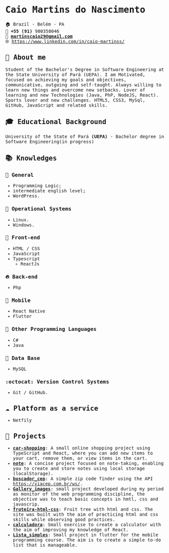 <samp>
  
# Caio Martins do Nascimento
<!--**Studying web and mobile development with .Net Core, React, and Xamarin.** -->

:house:    Brazil - Belém - PA <br>
:iphone:   **+55 (91)** 980358046 <br>
:email:  **martinscaio29@gmail.com** <br>
🌐  https://www.linkedin.com/in/caio-martinss/

<!-- ##### Hi recruiter :smiley:, I hope my story keeps you entertained until the end of the page, thanks for taking an interest in my resume :beginner:. -->

## :bell: About me
Student of the Bachelor's Degree in Software Engineering at the State University of Pará (UEPA). I am Motivated, focused on achieving my goals and objectives, communicative, outgoing and self-taught. Always willing to learn new things and overcome new setbacks. Lover of learning and new Technologies (Java, PhP, NodeJS, React). Sports lover and new challenges. HTML5, CSS3, MySql, GitHub, JavaScript and related skills.

## :mortar_board: Educational Background
University of the State of Pará **(UEPA)** - Bachelor degree in Software Engineering(in progress)  <br>

<!-- ## :computer: Experience

### [Regional Labor Court](https://www.trt8.jus.br/)
* Test analyst with **Selenium Java** (January 2017 - January 2018)
* **Description:**  
   * In search of new challenges, I joined as an intern at TRT8 to learn and grow from more experienced developers. My main task was to write and run test scrips with **selenium web driver** to assert if the product developed was free from bugs and generate reports about the software based on the result of these tests. In addition to that, I also was responsible to write, extend, or correct documentation about test cases.  
-->

## :books: Knowledges

### :pushpin: General
* Programming Logic;
* intermediate english level;
* WordPress.
<!-- * Good knowledge of SQL databases. -->
<!-- * Database Modeling (DER). -->
<!--  * Unit & Integration tests. -->
<!-- * Design Patterns. -->
<!-- * Docker. -->

### :penguin: Operational Systems
* Linux.
* Windows.

### :ocean: Front-end
* HTML / CSS  
* JavaScript
* Typescript
    * ReactJs

 ### :fire: Back-end
<!-- * C#
  * .Net Core  -->
* Php
<!-- * Python
    * Flask   -->
    
### :iphone: Mobile
<!-- * Xamarin -->
* React Native
* Flutter

### :muscle: Other Programming Languages
* C#
* Java 
<!--  * Java 
* kotlin
* Prolog
* TypeScript  -->

### :floppy_disk: Data Base
* MySQL
<!-- * Sql Server
* MongoDB -->

### :octocat: Version Control Systems
* Git / GitHub.

## :cloud: Platform as a service
<!-- * Heroku -->
* Netfily

## :open_file_folder: Projects
* [**car-shopping**](https://car-shoppingg.netlify.app/): A small online shopping project using TypeScript and React, where you can add new items to your cart, remove them, or view items in the cart.
* [**note**](https://cm-note.netlify.app/): A concise project focused on note-taking, enabling you to create and store notes using local storage (localStorage).
* [**buscador_cep**](https://busccep.netlify.app/): A simple zip code finder using the API https://viacep.com.br/ws/.
* [**Gallery_images**](https://github.com/CaioMartinss/Gallery_images): small project developed during my period as monitor of the web programming discipline, the objective was to teach basic concepts in hmtl, css and javascrip.
* [**fruteira-html-css**](https://fruteira-html-css.netlify.app/): Fruit tree with html and css. The site was built with the aim of practicing html and css skills while observing good practices.
* [**calculadora**](https://reactcalc1.netlify.app/): Small exercise to create a calculator with the aim of improving my knowledge of React.
* [**Lista_simples**](https://github.com/CaioMartinss/Lista_simples): Small project in flutter for the mobile programming course. The aim is to create a simple to-do list that is manageable.


<!-- ## :triangular_flag_on_post: What do I study? How do I study?
* I am currently a student at [**Alura**](https://cursos.alura.com.br), seeking knowledge in the aforementioned stacks and best practices,
always aiming to increase my productivity. In addition, I always try to test my new knowledge acquired in a project.
<br><br>
* As I said, I'm always looking forward to putting into practice knowledge learned in a project. Here you can see a [list](https://cursos.alura.com.br/user/renanrosa/fullCertificate/a57890dbb6b700bf240ff749ebfd913e) with all courses I have finished. 
<br><br>
* In addition to all I've already written, I attempt to improve my knowledge of stacks and technologies that I already know. I also try to get to know more about a subject by researching, reading books, or listening to podcasts. I solve most of my daily problems with researches, I'm adept at **agile methodologies** like **Scrum**.


## 📕 Published articles 




## ⛑️ Volunteer Work  -->


</samp>
